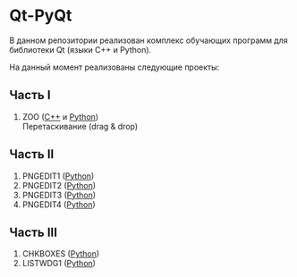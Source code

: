 # Qt-PyQt

В данном репозитории реализован комплекс обучающих программ для библиотеки Qt (языки C++ и Python).

На данный момент реализованы следующие проекты:
## Часть I
1. ZOO ([C++](/C++/I/11-ZOO) и [Python](/Python/I/11-ZOO))<br/>
Перетаскивание (drag & drop)
## Часть II
1. PNGEDIT1 ([Python](/Python/II/14-PNGEDIT1))
2. PNGEDIT2 ([Python](/Python/II/15-PNGEDIT2))
3. PNGEDIT3 ([Python](/Python/II/16-PNGEDIT3))
4. PNGEDIT4 ([Python](/Python/II/17-PNGEDIT4))
## Часть III
1. CHKBOXES ([Python](/Python/III/24-CHKBOXES))
2. LISTWDG1 ([Python](/Python/III/25-LISTWDG1))
